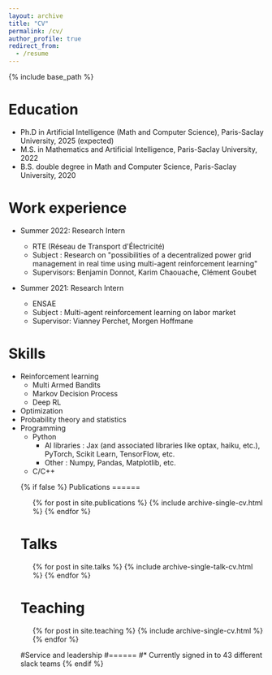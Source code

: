 ```yaml
---
layout: archive
title: "CV"
permalink: /cv/
author_profile: true
redirect_from:
  - /resume
---
```


{% include base_path %}

Education
======
* Ph.D in Artificial Intelligence (Math and Computer Science), Paris-Saclay University, 2025 (expected)
* M.S. in Mathematics and Artificial Intelligence, Paris-Saclay University, 2022
* B.S. double degree in Math and Computer Science, Paris-Saclay University, 2020

Work experience
======
* Summer 2022: Research Intern
  * RTE (Réseau de Transport d'Électricité)
  * Subject : Research on "possibilities of a decentralized power grid management in real time using multi-agent reinforcement learning"
  * Supervisors: Benjamin Donnot, Karim Chaouache, Clément Goubet

* Summer 2021: Research Intern
  * ENSAE
  * Subject : Multi-agent reinforcement learning on labor market
  * Supervisor: Vianney Perchet, Morgen Hoffmane
  
Skills
======
* Reinforcement learning
  * Multi Armed Bandits
  * Markov Decision Process
  * Deep RL
* Optimization
* Probability theory and statistics
* Programming
  * Python
    * AI libraries : Jax (and associated libraries like optax, haiku, etc.), PyTorch, Scikit Learn, TensorFlow, etc.
    * Other : Numpy, Pandas, Matplotlib, etc.
  * C/C++

<ul>{% if false %}
Publications
======
  <ul>{% for post in site.publications %}
    {% include archive-single-cv.html %}
  {% endfor %}</ul>
  
Talks
======
  <ul>{% for post in site.talks %}
    {% include archive-single-talk-cv.html %}
  {% endfor %}</ul>
  
Teaching
======
  <ul>{% for post in site.teaching %}
    {% include archive-single-cv.html %}
  {% endfor %}</ul>
  
#Service and leadership
#======
#* Currently signed in to 43 different slack teams
{% endif %}</ul>
